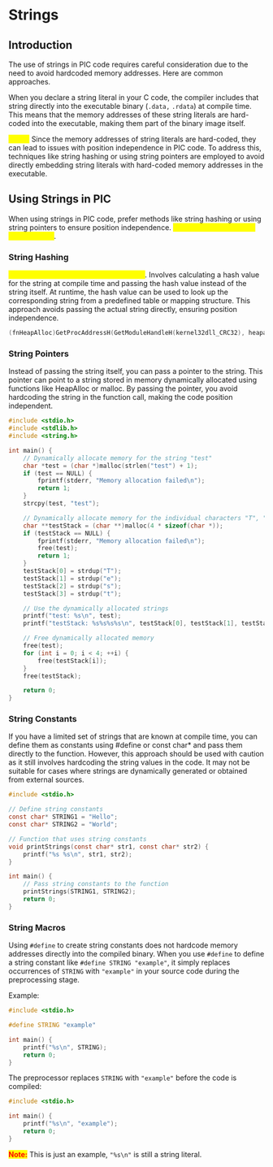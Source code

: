 # Strings

## Introduction

The use of strings in PIC code requires careful consideration due to the need to avoid hardcoded memory addresses. Here are common approaches.

When you declare a string literal in your C code, the compiler includes that string directly into the executable binary (`.data,` `.rdata`) at compile time. This means that the memory addresses of these string literals are hard-coded into the executable, making them part of the binary image itself.

<mark style="color:yellow;">**TL;DR**</mark> Since the memory addresses of string literals are hard-coded, they can lead to issues with position independence in PIC code. To address this, techniques like string hashing or using string pointers are employed to avoid directly embedding string literals with hard-coded memory addresses in the executable.

## Using Strings in PIC

When using strings in PIC code, prefer methods like string hashing or using string pointers to ensure position independence. <mark style="color:yellow;">**Always avoid the use of string literals**</mark>.

### String Hashing

<mark style="color:yellow;">**String Hashing: This is the best method**</mark>. Involves calculating a hash value for the string at compile time and passing the hash value instead of the string itself. At runtime, the hash value can be used to look up the corresponding string from a predefined table or mapping structure. This approach avoids passing the actual string directly, ensuring position independence.

```c
(fnHeapAlloc)GetProcAddressH(GetModuleHandleH(kernel32dll_CRC32), heapalloc_CRC32);
```

### String Pointers

Instead of passing the string itself, you can pass a pointer to the string. This pointer can point to a string stored in memory dynamically allocated using functions like HeapAlloc or malloc. By passing the pointer, you avoid hardcoding the string in the function call, making the code position independent.

```c
#include <stdio.h>
#include <stdlib.h>
#include <string.h>

int main() {
    // Dynamically allocate memory for the string "test"
    char *test = (char *)malloc(strlen("test") + 1);
    if (test == NULL) {
        fprintf(stderr, "Memory allocation failed\n");
        return 1;
    }
    strcpy(test, "test");

    // Dynamically allocate memory for the individual characters "T", "e", "s", "t"
    char **testStack = (char **)malloc(4 * sizeof(char *));
    if (testStack == NULL) {
        fprintf(stderr, "Memory allocation failed\n");
        free(test);
        return 1;
    }
    testStack[0] = strdup("T");
    testStack[1] = strdup("e");
    testStack[2] = strdup("s");
    testStack[3] = strdup("t");

    // Use the dynamically allocated strings
    printf("test: %s\n", test);
    printf("testStack: %s%s%s%s\n", testStack[0], testStack[1], testStack[2], testStack[3]);

    // Free dynamically allocated memory
    free(test);
    for (int i = 0; i < 4; ++i) {
        free(testStack[i]);
    }
    free(testStack);

    return 0;
}
```

### String Constants

If you have a limited set of strings that are known at compile time, you can define them as constants using #define or const char\* and pass them directly to the function. However, this approach should be used with caution as it still involves hardcoding the string values in the code. It may not be suitable for cases where strings are dynamically generated or obtained from external sources.

```c
#include <stdio.h>

// Define string constants
const char* STRING1 = "Hello";
const char* STRING2 = "World";

// Function that uses string constants
void printStrings(const char* str1, const char* str2) {
    printf("%s %s\n", str1, str2);
}

int main() {
    // Pass string constants to the function
    printStrings(STRING1, STRING2);
    return 0;
}
```



### String Macros

Using `#define` to create string constants does not hardcode memory addresses directly into the compiled binary. When you use `#define` to define a string constant like `#define STRING "example"`, it simply replaces occurrences of `STRING` with `"example"` in your source code during the preprocessing stage.

Example:

```c
#include <stdio.h>

#define STRING "example"

int main() {
    printf("%s\n", STRING);
    return 0;
}
```

The preprocessor replaces `STRING` with `"example"` before the code is compiled:

```c
#include <stdio.h>

int main() {
    printf("%s\n", "example");
    return 0;
}
```

<mark style="color:red;">**Note:**</mark> This is just an example, `"%s\n"` is still a string literal.

